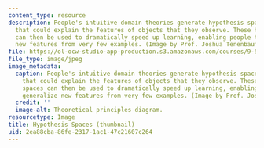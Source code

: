 ```yaml
---
content_type: resource
description: People's intuitive domain theories generate hypothesis spaces for concepts
  that could explain the features of objects that they observe. These hypothesis spaces
  can then be used to dramatically speed up learning, enabling people to generalize
  new features from very few examples. (Image by Prof. Joshua Tenenbaum.)
file: https://ol-ocw-studio-app-production.s3.amazonaws.com/courses/9-52-c-computational-cognitive-science-spring-2003/2ea88cba86fe23171ac147c21607c264_9-52s03-th.jpg
file_type: image/jpeg
image_metadata:
  caption: People's intuitive domain theories generate hypothesis spaces for concepts
    that could explain the features of objects that they observe. These hypothesis
    spaces can then be used to dramatically speed up learning, enabling people to
    generalize new features from very few examples. (Image by Prof. Joshua Tenenbaum.)
  credit: ''
  image-alt: Theoretical principles diagram.
resourcetype: Image
title: Hypothesis Spaces (thumbnail)
uid: 2ea88cba-86fe-2317-1ac1-47c21607c264
---
```

